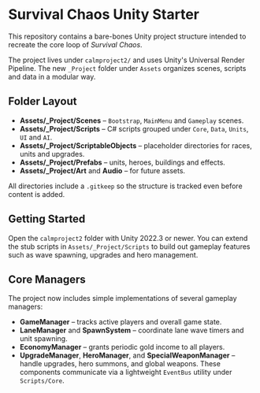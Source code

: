 # Survival Chaos Unity Starter

This repository contains a bare-bones Unity project structure intended to recreate the core loop of *Survival Chaos*.

The project lives under `calmproject2/` and uses Unity's Universal Render Pipeline.  The new `_Project` folder under `Assets` organizes scenes, scripts and data in a modular way.

## Folder Layout
- **Assets/_Project/Scenes** – `Bootstrap`, `MainMenu` and `Gameplay` scenes.
- **Assets/_Project/Scripts** – C# scripts grouped under `Core`, `Data`, `Units`, `UI` and `AI`.
- **Assets/_Project/ScriptableObjects** – placeholder directories for races, units and upgrades.
- **Assets/_Project/Prefabs** – units, heroes, buildings and effects.
- **Assets/_Project/Art** and **Audio** – for future assets.

All directories include a `.gitkeep` so the structure is tracked even before content is added.

## Getting Started
Open the `calmproject2` folder with Unity 2022.3 or newer.  You can extend the stub scripts in `Assets/_Project/Scripts` to build out gameplay features such as wave spawning, upgrades and hero management.

## Core Managers
The project now includes simple implementations of several gameplay managers:
- **GameManager** – tracks active players and overall game state.
- **LaneManager** and **SpawnSystem** – coordinate lane wave timers and unit spawning.
- **EconomyManager** – grants periodic gold income to all players.
- **UpgradeManager**, **HeroManager**, and **SpecialWeaponManager** – handle upgrades, hero summons, and global weapons.
These components communicate via a lightweight `EventBus` utility under `Scripts/Core`.
